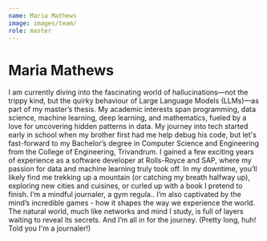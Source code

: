 ```yaml
---
name: Maria Mathews
image: images/team/
role: master
---
```

# Maria Mathews
I am currently diving into the fascinating world of hallucinations—not the trippy kind, but the quirky behaviour of Large Language Models (LLMs)—as part of my master’s thesis. My academic interests span programming, data science, machine learning, deep learning, and mathematics, fueled by a love for uncovering hidden patterns in data.
My journey into tech started early in school when my brother first had me help debug his code, but let's fast-forward to my Bachelor’s degree in Computer Science and Engineering from the College of Engineering, Trivandrum. I gained a few exciting years of experience as a software developer at Rolls-Royce and SAP, where my passion for data and machine learning truly took off.
In my downtime, you’ll likely find me trekking up a mountain (or catching my breath halfway up), exploring new cities and cuisines, or curled up with a book I pretend to finish. I’m a mindful journaler, a gym regula.. I’m also captivated by the mind’s incredible games - how it shapes the way we experience the world.
The natural world, much like networks and mind I study, is full of layers waiting to reveal its secrets. And I’m all in for the journey.
(Pretty long, huh! Told you I'm a journaler!)
